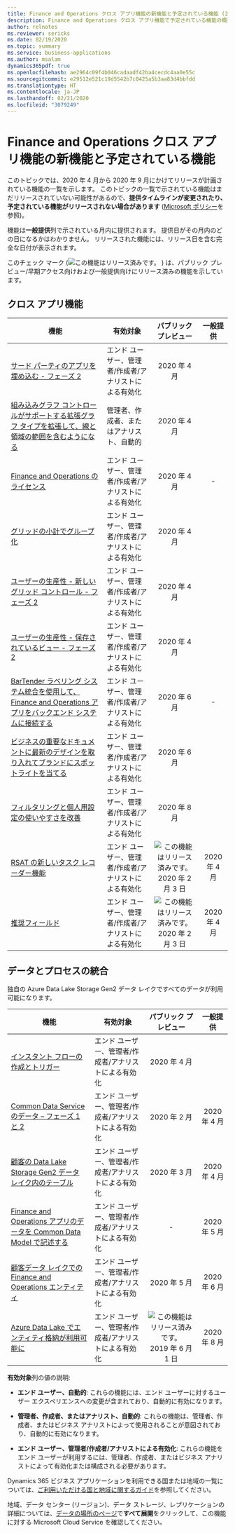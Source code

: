```yaml
---
title: Finance and Operations クロス アプリ機能の新機能と予定されている機能 (2020 年 リリース ウェーブ 1)
description: Finance and Operations クロス アプリ機能で予定されている機能の概要。
author: relnotes
ms.reviewer: sericks
ms.date: 02/19/2020
ms.topic: summary
ms.service: business-applications
ms.author: msalam
dynamics365pdf: true
ms.openlocfilehash: ae2964c09f4b046cadaadf42ba4cecdc4aa0e55c
ms.sourcegitcommit: e29512e521c19d5542b7c0425a5b3aa83d4bbfdd
ms.translationtype: HT
ms.contentlocale: ja-JP
ms.lasthandoff: 02/21/2020
ms.locfileid: "3079249"
---
```

# <a name="whats-new-and-planned-for-finance-and-operations-cross-app-capabilities"></a>Finance and Operations クロス アプリ機能の新機能と予定されている機能

このトピックでは、2020 年 4 月から 2020 年 9 月にかけてリリースが計画されている機能の一覧を示します。 このトピックの一覧で示されている機能はまだリリースされていない可能性があるので、**提供タイムラインが変更されたり、予定されている機能がリリースされない場合があります** ([Microsoft ポリシー](https://go.microsoft.com/fwlink/p/?linkid=2007332)を参照)。

機能は**一般提供**列で示されている月内に提供されます。 提供日がその月内のどの日になるかはわかりません。 リリースされた機能には、リリース日を含む完全な日付が表示されます。

このチェック マーク (![この機能はリリース済みです。](/dynamics365-release-plan/media/green-checkmark.png "この機能はリリース済みです。") ) は、パブリック プレビュー/早期アクセス向けおよび一般提供向けにリリース済みの機能を示しています。



## <a name="cross-app-features"></a>クロス アプリ機能



 | 機能    | 有効対象    |  パブリック プレビュー | 一般提供 |
 | ---------- | ---------- | :----------: |:----------: |
 | [サード パーティのアプリを埋め込む - フェーズ 2](embed-third-party-apps--phase-2.md) | エンド ユーザー、管理者/作成者/アナリストによる有効化  | 2020 年 4 月| | 
 | [組み込みグラフ コントロールがサポートする拡張グラフ タイプを拡張して、線と領域の範囲を含むようになる](expanded-chart-types-supported-embedded-chart-control-now-include-line-area-ranges.md) | 管理者、作成者、またはアナリスト、自動的  | 2020 年 4 月| | 
 | [Finance and Operations のライセンス](finance-operations-licensing.md) | エンド ユーザー、管理者/作成者/アナリストによる有効化  | 2020 年 4 月|- | 
 | [グリッドの小計でグループ化](grouping-subtotals-grids.md) | エンド ユーザー、管理者/作成者/アナリストによる有効化  | 2020 年 4 月| | 
 | [ユーザーの生産性 - 新しいグリッド コントロール - フェーズ 2](user-productivity--new-grid-control--phase-2.md) | エンド ユーザー、管理者/作成者/アナリストによる有効化  | 2020 年 4 月| | 
 | [ユーザーの生産性 - 保存されているビュー - フェーズ 2](user-productivity--saved-views--phase-2.md) | エンド ユーザー、管理者/作成者/アナリストによる有効化  | 2020 年 4 月| | 
 | [BarTender ラベリング システム統合を使用して、Finance and Operations アプリをバックエンド システムに接続する](connect-finance-operations-apps-back-end-systems-using-bartender-labeling-system-integration.md) | エンド ユーザー、管理者/作成者/アナリストによる有効化  | 2020 年 6 月|- | 
 | [ビジネスの重要なドキュメントに最新のデザインを取り入れてブランドにスポットライトを当てる](spotlight-brand-using-modern-designs-business-critical-documents.md) | エンド ユーザー、管理者/作成者/アナリストによる有効化  | 2020 年 6 月| | 
 | [フィルタリングと個人用設定の使いやすさを改善](usability-improvements-filtering-personalization.md) | エンド ユーザー、管理者/作成者/アナリストによる有効化  | 2020 年 8 月| | 
 | [RSAT の新しいタスク レコーダー機能](new-task-recorder-capabilities-rsat.md) | エンド ユーザー、管理者/作成者/アナリストによる有効化  | ![この機能はリリース済みです。](/dynamics365-release-plan/media/green-checkmark.png "この機能はリリース済みです。") 2020 年 2 月 3 日|2020 年 4 月 | 
 | [推奨フィールド](recommended-fields.md) | エンド ユーザー、管理者/作成者/アナリストによる有効化  | ![この機能はリリース済みです。](/dynamics365-release-plan/media/green-checkmark.png "この機能はリリース済みです。") 2020 年 2 月 3 日|2020 年 4 月 | 


## <a name="data-and-process-integration"></a>データとプロセスの統合

独自の Azure Data Lake Storage Gen2 データ レイクですべてのデータが利用可能になります。

 | 機能    | 有効対象    |  パブリック プレビュー | 一般提供 |
 | ---------- | ---------- | :----------: |:----------: |
 | [インスタント フローの作成とトリガー](trigger-monitor--phase-2.md) | エンド ユーザー、管理者/作成者/アナリストによる有効化  | 2020 年 4 月| | 
 | [Common Data Service のデータ – フェーズ 1 と 2](data-common-data-service-phase-1-2.md) | エンド ユーザー、管理者/作成者/アナリストによる有効化  | 2020 年 2 月|2020 年 4 月 | 
 | [顧客の Data Lake Storage Gen2 データ レイク内のテーブル](tables-customers-adls-gen2-data-lake.md) | エンド ユーザー、管理者/作成者/アナリストによる有効化  | 2020 年 3 月|2020 年 4 月 | 
 | [Finance and Operations アプリのデータを Common Data Model で記述する](finance-operations-apps-data-are-described-common-data-model-cdm.md) | エンド ユーザー、管理者/作成者/アナリストによる有効化  | -|2020 年 5 月 | 
 | [顧客データ レイクでの Finance and Operations エンティティ](fo-entities-customers-data-lake.md) | エンド ユーザー、管理者/作成者/アナリストによる有効化  | 2020 年 5 月|2020 年 6 月 | 
 | [Azure Data Lake でエンティティ格納が利用可能に](entity-store-data-azure-data-lake-ga.md) | エンド ユーザー、管理者/作成者/アナリストによる有効化  | ![この機能はリリース済みです。](/dynamics365-release-plan/media/green-checkmark.png "この機能はリリース済みです。") 2019 年 6 月 1 日|2020 年 8 月 | 

**有効対象**列の値の説明:

- **エンド ユーザー、自動的**: これらの機能には、エンド ユーザーに対するユーザー エクスペリエンスへの変更が含まれており、自動的に有効になります。

- **管理者、作成者、またはアナリスト、自動的**: これらの機能は、管理者、作成者、またはビジネス アナリストによって使用されることが意図されており、自動的に有効になります。

- **エンド ユーザー、管理者/作成者/アナリストによる有効化**: これらの機能をエンド ユーザーが利用するには、管理者、作成者、またはビジネス アナリストによって有効化または構成される必要があります。


Dynamics 365 ビジネス アプリケーションを利用できる国または地域の一覧については、[ご利用いただける国と地域に関するガイド](https://aka.ms/dynamics_365_international_availability_deck)を参照してください。 

地域、データ センター (リージョン)、データ ストレージ、レプリケーションの詳細については、[データの場所のページ](https://www.microsoft.com/trust-center/privacy/data-location)で**すべて展開**をクリックして、この機能に対する Microsoft Cloud Service を確認してください。 

